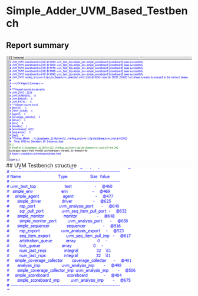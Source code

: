 # Simple_Adder_UVM_Based_Testbench #
## Report summary #
<img src="Screenshot 2024-06-29 000847.png" width="700">
## 
UVM Testbench structure
<img src="Screenshot 2024-06-29 001400.png" width="700">
